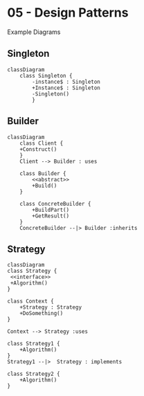 # 05 - Design Patterns

Example Diagrams

## Singleton

```mermaid
classDiagram
    class Singleton {
        -instance$ : Singleton
        +Instance$ : Singleton
        -Singleton()
        }
```
## Builder
```mermaid
classDiagram
    class Client {
    +Construct()
    }
    Client --> Builder : uses

    class Builder {
        <<abstract>>
        +Build()
    }

    class ConcreteBuilder {
        +BuildPart()
        +GetResult()
    }
    ConcreteBuilder --|> Builder :inherits
```

## Strategy
```mermaid
classDiagram
class Strategy {
 <<interface>>
 +Algorithm()
}

class Context {
    +Strategy : Strategy
    +DoSomething()
}

Context --> Strategy :uses

class Strategy1 {
    +Algorithm()
}
Strategy1 --|>  Strategy : implements

class Strategy2 {
    +Algorithm()
}
```
